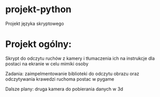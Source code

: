 # projekt-python
Projekt języka skryptowego

<h1>Projekt ogólny:</h1>
Skrypt do odczytu ruchów z kamery i tłumaczenia ich na instrukcje dla postaci na ekranie w celu mimiki osoby

Zadania: 
zaimpelmentowanie biblioteki do odczytu obrazu oraz odczytywania krawedzi
ruchoma postac w pygame

Dalsze plany:
druga kamera do pobierania danych w 3d
